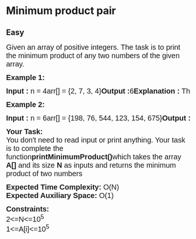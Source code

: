 # Minimum product pair
## Easy
<div class="problem-statement">
                <p></p><p><span style="font-family:arial,helvetica,sans-serif"><span style="font-size:20px">Given an array of positive integers. The task is to print the minimum product of any two numbers of the given array.</span></span></p><p></p><p><span style="font-family:arial,helvetica,sans-serif"><span style="font-size:20px"><strong>Example 1:</strong></span></span></p><pre><span style="font-family:arial,helvetica,sans-serif"><span style="font-size:20px"><strong>Input : </strong>n = 4arr[] = {2, 7, 3, 4}<strong>Output :</strong>6<strong>Explanation : </strong>The minimum product of anytwo numbers will be 2 * 3 = 25.</span></span></pre><p></p><p><span style="font-family:arial,helvetica,sans-serif"><span style="font-size:20px"><strong>Example 2:</strong></span></span></p><pre><span style="font-family:arial,helvetica,sans-serif"><span style="font-size:20px"><strong>Input : </strong>n = 6arr[] = {198, 76, 544, 123, 154, 675}<strong>Output :  </strong>7448<strong>Explanation : </strong>The minimum product of anytwo numbers will be 76 * 123 = 7448.</span></span></pre><p></p><p><span style="font-family:arial,helvetica,sans-serif"><span style="font-size:20px"><strong>Your Task:</strong><br>You don't need to read input or print anything. Your task is to complete the function<strong>printMinimumProduct()</strong>which takes the array <strong>A[]</strong> and its size <strong>N</strong><strong> </strong>as inputs and returns the minimum product of two numbers</span></span></p><p></p><p><span style="font-family:arial,helvetica,sans-serif"><span style="font-size:20px"><strong>Expected Time Complexity:</strong> O(N)<br><strong>Expected Auxiliary Space:</strong> O(1)</span></span></p><p></p><p><span style="font-family:arial,helvetica,sans-serif"><span style="font-size:20px"><strong>Constraints:</strong><br>2&lt;=N&lt;=10<sup>5</sup><br>1&lt;=A[i]&lt;=10<sup>5</sup></span></span></p> <p></p>
            </div>